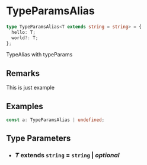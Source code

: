 # TypeParamsAlias

```typescript
type TypeParamsAlias<T extends string = string> = {
  hello: T;
  world?: T;
};
```

TypeAlias with typeParams

## Remarks

This is just example

## Examples

```typescript
const a: TypeParamsAlias | undefined;
```

## Type Parameters

- ### _T_ extends `string` = `string` | _optional_
